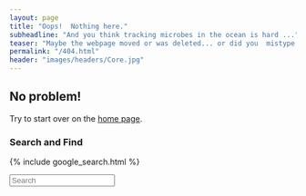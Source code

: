 ```yaml
---
layout: page
title: "Oops!  Nothing here."
subheadline: "And you think tracking microbes in the ocean is hard ..."
teaser: "Maybe the webpage moved or was deleted... or did you  mistype the URL?"
permalink: "/404.html"
header: "images/headers/Core.jpg"
---
```

## No problem!

Try to start over on the [home page]({{https://halexand.github.io}}).  

### Search and Find

{% include google_search.html %}

<form onsubmit="google_search()" >
  <input type="text" id="google-search" placeholder="Search">
</form>
